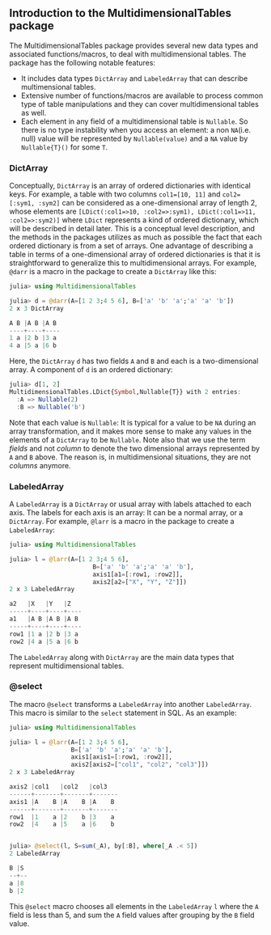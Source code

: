 ## Introduction to the MultidimensionalTables package

The MultidimensionalTables package provides several new data types and associated functions/macros, to deal with multidimensional tables. The package has the following notable features:

* It includes data types `DictArray` and `LabeledArray` that can describe multimensional tables.
* Extensive number of functions/macros are available to process common type of table manipulations and they can cover multidimensional tables as well.
* Each element in any field of a multidimensional table is `Nullable`. So there is no type instability when you access an element: a non `NA`(i.e. null) value will be represented by `Nullable(value)` and a `NA` value by `Nullable{T}()` for some `T`.

### DictArray

Conceptually, `DictArray` is an array of ordered dictionaries with identical keys. For example, a table with two columns `col1=[10, 11]` and `col2=[:sym1, :sym2]` can be considered as a one-dimensional array of length 2, whose elements are `[LDict(:col1=>10, :col2=>:sym1), LDict(:col1=>11, :col2=>:sym2)]` where `LDict` represents a kind of ordered dictionary, which will be described in detail later. This is a conceptual level description, and the methods in the packages utilizes as much as possible the fact that each ordered dictionary is from a set of arrays. One advantage of describing a table in terms of a one-dimensional array of ordered dictionaries is that it is straightforward to generalize this to multidimensional arrays. For example, `@darr` is a macro in the package to create a `DictArray` like this:

```julia
julia> using MultidimensionalTables

julia> d = @darr(A=[1 2 3;4 5 6], B=['a' 'b' 'a';'a' 'a' 'b'])
2 x 3 DictArray

A B |A B |A B 
----+----+----
1 a |2 b |3 a 
4 a |5 a |6 b 
```

Here, the `DictArray` `d` has two fields `A` and `B` and each is a two-dimensional array. A component of `d` is an ordered dictionary:

```julia
julia> d[1, 2]
MultidimensionalTables.LDict{Symbol,Nullable{T}} with 2 entries:
  :A => Nullable(2)
  :B => Nullable('b')
```

Note that each value is `Nullable`: It is typical for a value to be `NA` during an array transformation, and it makes more sense to make any values in the elements of a `DictArray` to be `Nullable`.
Note also that we use the term *fields* and not *column* to denote the two dimensional arrays represented by `A` and `B` above. The reason is, in multidimensional situations, they are not *columns* anymore.

### LabeledArray

A `LabeledArray` is a `DictArray` or usual array with labels attached to each axis. The labels for each axis is an array: It can be a normal array, or a `DictArray`. For example, `@larr` is a macro in the package to create a `LabeledArray`:

```julia
julia> using MultidimensionalTables

julia> l = @larr(A=[1 2 3;4 5 6],
                       B=['a' 'b' 'a';'a' 'a' 'b'],
                       axis1[a1=[:row1, :row2]],
                       axis2[a2=["X", "Y", "Z"]])
2 x 3 LabeledArray

a2   |X   |Y   |Z   
-----+----+----+----
a1   |A B |A B |A B 
-----+----+----+----
row1 |1 a |2 b |3 a 
row2 |4 a |5 a |6 b 
```

The `LabeledArray` along with `DictArray` are the main data types that represent multidimensional tables.


### @select

The macro `@select` transforms a `LabeledArray` into another `LabeledArray`. This macro is similar to the `select` statement in SQL. As an example:

```julia
julia> using MultidimensionalTables

julia> l = @larr(A=[1 2 3;4 5 6],
                 B=['a' 'b' 'a';'a' 'a' 'b'],
                 axis1[axis1=[:row1, :row2]],
                 axis2[axis2=["col1", "col2", "col3"]])
2 x 3 LabeledArray

axis2 |col1   |col2   |col3   
------+-------+-------+-------
axis1 |A    B |A    B |A    B 
------+-------+-------+-------
row1  |1    a |2    b |3    a 
row2  |4    a |5    a |6    b 


julia> @select(l, S=sum(_A), by[:B], where[_A .< 5])
2 LabeledArray

B |S 
--+--
a |8 
b |2 
```

This `@select` macro chooses all elements in the `LabeledArray` `l` where the `A` field is less than 5, and sum the `A` field values after grouping by the `B` field value.
